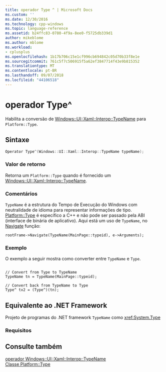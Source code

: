 ```yaml
---
title: operador Type ^ | Microsoft Docs
ms.custom: ''
ms.date: 12/30/2016
ms.technology: cpp-windows
ms.topic: language-reference
ms.assetid: b24ffc83-0780-4f9a-8ee0-f5725db339d1
author: mikeblome
ms.author: mblome
ms.workload:
- cplusplus
ms.openlocfilehash: 1b17b706c15e1cf996cb694842c05d70b33f8e1e
ms.sourcegitcommit: 761c5f7c506915f5a62ef3847714f43e9b815352
ms.translationtype: MT
ms.contentlocale: pt-BR
ms.lasthandoff: 09/07/2018
ms.locfileid: "44106518"
---
```

# <a name="operator-type"></a>operador Type^

Habilita a conversão de [Windows::UI::Xaml::Interop::TypeName](https://msdn.microsoft.com/library/windows/apps/windows.ui.xaml.interop.typename.aspx) para `Platform::Type`.

## <a name="syntax"></a>Sintaxe

```cpp
Operator Type^(Windows::UI::Xaml::Interop::TypeName typeName);
```

### <a name="return-value"></a>Valor de retorno

Retorna um `Platform::Type` quando é fornecido um [Windows::UI::Xaml::Interop::TypeName](https://msdn.microsoft.com/library/windows/apps/windows.ui.xaml.interop.typename.aspx).

### <a name="remarks"></a>Comentários

`TypeName` é a estrutura do Tempo de Execução do Windows com neutralidade de idioma para representar informações de tipo. [Platform::Type](../cppcx/platform-type-class.md) é específico a C++ e não pode ser passado pela ABI (interface de binária de aplicativo). Aqui está um uso de `TypeName`, no [Navigate](https://msdn.microsoft.com/library/windows/apps/hh702394.aspx) função:

```
rootFrame->Navigate(TypeName(MainPage::typeid), e->Arguments);
```

### <a name="example"></a>Exemplo

O exemplo a seguir mostra como converter entre `TypeName` e `Type`.

```

// Convert from Type to TypeName
TypeName tn = TypeName(MainPage::typeid);

// Convert back from TypeName to Type
Type^ tx2 = (Type^)(tn);
```

## <a name="net-framework-equivalent"></a>Equivalente ao .NET Framework

Projeto de programas do .NET framework `TypeName` como <xref:System.Type>

### <a name="requirements"></a>Requisitos

## <a name="see-also"></a>Consulte também

[operador Windows::UI::Xaml::Interop::TypeName](../cppcx/operator-windows-ui-xaml-interop-typename.md)<br/>
[Classe Platform::Type](../cppcx/platform-type-class.md)